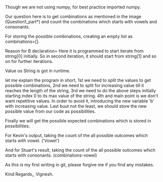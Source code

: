 Though we are not using numpy, for best practice imported numpy.

Our question here is to get combinations as mentioned in the image (Question1_part*) and count the combinations which starts with vowels and consonants.

For storing the possible combinations, creating an empty list as combinations=[].

Reason for B declaration= Here it is programmed to start iterate from string[0] initially. So in second iteration, it should start from string[1] and so on for further iterations.

Value os String is got in runtime.

let me explain the program in short,
1st we need to split the values to get possible combinations,
2nd we need to split for increasing value till it reaches the length of the string,
3rd we need to do the above steps initially starting index 0 to its max value of the string.
4th and main point is we don't want repetitive values. In order to avoid it, introducing the new variable 'b' with increasing value.
Last buut not the least, we should store the new possible value from our code as possibilities.

Finally we will get the possible expected combinations which is stored in possibilities.

For Kevin's output, taking the count of the all possible outcomes which starts with vowel. ('Vowel')

And for Stuart's result, taking the count of the all possible outcomes which starts with consonants. (combinations-vowel)



As this is my first writing in git, please forgive me if you find any mistakes.


Kind Regards,,
Vignesh.
